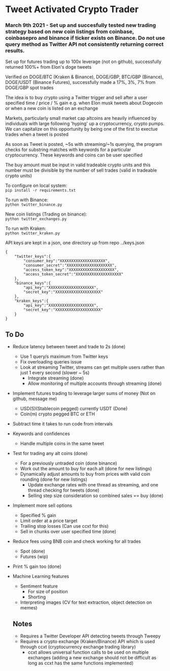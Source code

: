 # Tweet Activated Crypto Trader

### March 9th 2021 - Set up and succesfully tested new trading strategy based on new coin listings from coinbase, coinbasepro and binance if ticker exists on Binance. Do not use query method as Twitter API not consistently returning correct results.

Set up for futures trading up to 100x leverage (not on github), successfully returned 100%+ from Elon's doge tweets

Verified on DOGE/BTC (Kraken & Binance), DOGE/GBP, BTC/GBP (Binance), DOGE/USDT (Binance Futures), successfully made a 17%, 3%, 7% from DOGE/GBP spot trades

The idea is to buy crypto using a Twitter trigger and sell after a user specified time / price / % gain e.g. when Elon musk tweets about Dogecoin or when a new coin is listed on an exchange

Markets, particularly small market cap altcoins are heavily influenced by individuals with large following 'hyping' up a cryptocurrency, crypto pumps. We can capitalize on this opportunity by being one of the first to exectue trades when a tweet is posted

As soon as Tweet is posted, ~5s with streaming/~1s querying, the program checks for substring matches with keywords for a particular cryptocurrency. These keywords and coins can be user specified

The buy amount must be input in valid tradeable crypto units and this number must be divisible by the number of sell trades (valid in tradeable crypto units)

To configure on local system: \
`pip install -r requirements.txt`

To run with Binance: \
`python twitter_binance.py`

New coin listings (Trading on binance): \
`python twitter_exchanges.py`

To run with Kraken: \
`python twitter_kraken.py`

API keys are kept in a json, one directory up from repo ../keys.json
```
{
    "twitter_keys":{
        "consumer_key":"XXXXXXXXXXXXXXXXXXXX",
        "consumer_secret":"XXXXXXXXXXXXXXXXXXXX",
        "access_token_key":"XXXXXXXXXXXXXXXXXXXX",
        "access_token_secret":"XXXXXXXXXXXXXXXXXXXX"
    },
    "binance_keys":{
        "api_key":"XXXXXXXXXXXXXXXXXXXX",
        "secret_key":"XXXXXXXXXXXXXXXXXXXX"
    },
    "kraken_keys":{
    	"api_key":"XXXXXXXXXXXXXXXXXXXX",
        "secret_key":"XXXXXXXXXXXXXXXXXXXX"
    }
}
```

## To Do
- Reduce latency between tweet and trade to 2s (done)
	- Use 1 query/s maximum from Twitter keys
	- Fix overloading queries issue
	- Look at streaming Twitter, streams can get multiple users rather than just 1 every second (slower ~ 5s)
		- Integrate streaming (done)
		- Allow monitoring of multiple accounts through streaming (done)
- Implement futures trading to leverage larger sums of money (Not on github, message me)
	- USD(S)(Stablecoin pegged) currently USDT (Done)
	- Coin(m) crypto pegged BTC or ETH
- Subtract time it takes to run code from intervals
- Keywords and confidences
	- Handle multiple coins in the same tweet
- Test for trading any alt coins (done)
	- For a previously untraded coin (done binance)
	- Work out the amount to buy for each alt (done for new listings)
	- Dynamically adjust amounts to buy from prices with valid coin rounding (done for new listings)
		- Update exchange rates with one thread as streaming, and one thread checking for tweets (done)
		- Selling step size consideration so combined sales == buy (done)
- Implement more sell options
	- Specified % gain
	- Limit order at a price target
	- Trailing stop losses (Can use ccxt for this)
	- Sell in chunks over user specified time (done)
- Reduce fees using BNB coin and check working for all trades
	- Spot (done)
	- Futures (wip)
- Print % gain too (done)
- Machine Learning features
	- Sentiment feature
		- For size of position 
		- Shorting
	- Interpreting images (CV for text extraction, object detection on memes)


	## Notes
	- Requires a Twitter Developer API detecting tweets through Tweepy
	- Requires a crypto exchange (Kraken/Binance) API which is used through ccxt (cryptocurrency exchange trading library)
		- ccxt allows universal function calls to be used on multiple exchanges (adding a new exchange should not be difficult as long as ccxt has the same functions implemented)

